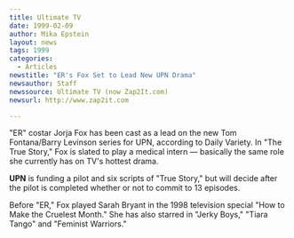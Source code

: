 ```yaml
---
title: Ultimate TV
date: 1999-02-09
author: Mika Epstein
layout: news
tags: 1999
categories:
  - Articles
newstitle: "ER's Fox Set to Lead New UPN Drama"
newsauthor: Staff  
newssource: Ultimate TV (now Zap2It.com)  
newsurl: http://www.zap2it.com 

---
```


"ER" costar Jorja Fox has been cast as a lead on the new Tom Fontana/Barry Levinson series for UPN, according to Daily Variety. In "The True Story," Fox is slated to play a medical intern &#8212; basically the same role she currently has on TV's hottest drama.

**UPN** is funding a pilot and six scripts of "True Story," but will decide after the pilot is completed whether or not to commit to 13 episodes.

Before "ER," Fox played Sarah Bryant in the 1998 television special "How to Make the Cruelest Month." She has also starred in "Jerky Boys," "Tiara Tango" and "Feminist Warriors."  